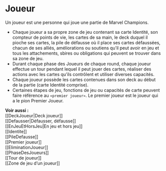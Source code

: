 # Joueur
Un joueur est une personne qui joue une partie de Marvel Champions. 

- Chaque joueur a sa propre zone de jeu contenant sa carte Identité, son compteur de points de vie, les cartes de sa main, le deck duquel il pioche ses cartes, la pile de défausse où il place ses cartes défaussées, chacun de ses alliés, améliorations ou soutiens qu’il peut avoir en jeu et tous les attachements, sbires ou obligations qui peuvent se trouver dans sa zone de jeu.
- Durant chaque phase des Joueurs de chaque round, chaque joueur effectue un tour pendant lequel il peut jouer des cartes, réaliser des actions avec les cartes qu’ils contrôlent et utiliser diverses capacités. 
- Chaque joueur possède les cartes contenues dans son deck au début de la partie (carte Identité comprise). 
- Certaines étapes de jeu, fonctions de jeu ou capacités de carte peuvent faire référence au `«premier joueur»`. Le premier joueur est le joueur qui a le pion Premier Joueur. 

**Voir aussi :**  
[[DeckJoueur|Deck joueur]]  
[[Defausser|Défausser, défausse]]  
[[EnJeuEtHorsJeu|En jeu et hors jeu]]  
[[Identite]]  
[[PileDefausse]]  
[[Premier joueur]]  
[[EliminationJoueur]]  
[[PhaseDesJoueurs]]  
[[Tour de joueur]]  
[[Zone de jeu d’un joueur]]